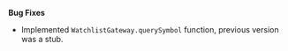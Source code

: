 **Bug Fixes**

* Implemented ```WatchlistGateway.querySymbol``` function, previous version was a stub.